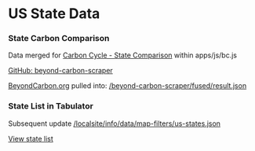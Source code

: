 # US State Data

### State Carbon Comparison

Data merged for [Carbon Cycle - State Comparison](/apps/carbon/) within apps/js/bc.js

[GitHub: beyond-carbon-scraper](https://github.com/modelearth/beyond-carbon-scraper/)

[BeyondCarbon.org](https://BeyondCarbon.org) pulled into:
[/beyond-carbon-scraper/fused/result.json](https://model.earth/beyond-carbon-scraper/fused/result.json)

### State List in Tabulator

Subsequent update
[/localsite/info/data/map-filters/us-states.json](/localsite/info/data/map-filters/us-states.json)

[View state list](#geoview=country)
